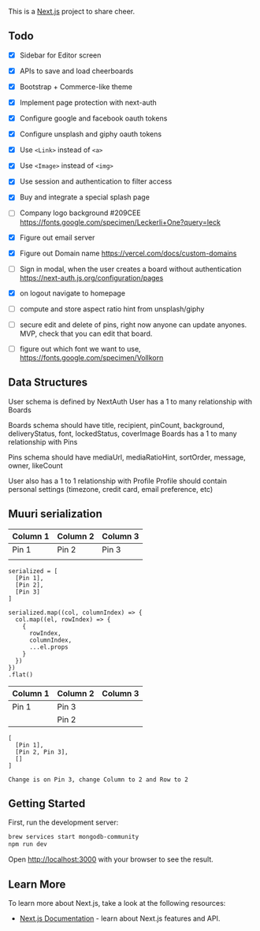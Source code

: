 This is a [Next.js](https://nextjs.org/) project to share cheer.

## Todo

- [x] Sidebar for Editor screen
- [x] APIs to save and load cheerboards
- [x] Bootstrap + Commerce-like theme
- [x] Implement page protection with next-auth
- [x] Configure google and facebook oauth tokens
- [x] Configure unsplash and giphy oauth tokens
- [x] Use `<Link>` instead of `<a>`
- [x] Use `<Image>` instead of `<img>`
- [x] Use session and authentication to filter access
- [x] Buy and integrate a special splash page
- [ ] Company logo background #209CEE https://fonts.google.com/specimen/Leckerli+One?query=leck
- [x] Figure out email server
- [x] Figure out Domain name https://vercel.com/docs/custom-domains
- [ ] Sign in modal, when the user creates a board without authentication https://next-auth.js.org/configuration/pages
- [x] on logout navigate to homepage
- [ ] compute and store aspect ratio hint from unsplash/giphy
- [ ] secure edit and delete of pins, right now anyone can update anyones. MVP, check that you can edit that board.
- [ ] figure out which font we want to use, https://fonts.google.com/specimen/Vollkorn


## Data Structures

User schema is defined by NextAuth
User has a 1 to many relationship with Boards

Boards schema should have title, recipient, pinCount, background, deliveryStatus, font, lockedStatus, coverImage
Boards has a 1 to many relationship with Pins

Pins schema should have mediaUrl, mediaRatioHint, sortOrder, message, owner, likeCount

User also has a 1 to 1 relationship with Profile
Profile should contain personal settings (timezone, credit card, email preference, etc)


## Muuri serialization

| Column 1 | Column 2 | Column 3 |
|----------|----------|----------|
| Pin 1    | Pin 2    | Pin 3    |
|          |          |          |
```
serialized = [
  [Pin 1],
  [Pin 2],
  [Pin 3]
]

serialized.map((col, columnIndex) => {
  col.map((el, rowIndex) => {
    {
      rowIndex,
      columnIndex,
      ...el.props
    }
  })
})
.flat()
```


| Column 1 | Column 2 | Column 3 |
|----------|----------|----------|
| Pin 1    | Pin 3    |          |
|          | Pin 2    |          |
```
[
  [Pin 1],
  [Pin 2, Pin 3],
  []
]

Change is on Pin 3, change Column to 2 and Row to 2
```
## Getting Started

First, run the development server:

```bash
brew services start mongodb-community
npm run dev
```

Open [http://localhost:3000](http://localhost:3000) with your browser to see the result.

## Learn More

To learn more about Next.js, take a look at the following resources:

- [Next.js Documentation](https://nextjs.org/docs) - learn about Next.js features and API.

